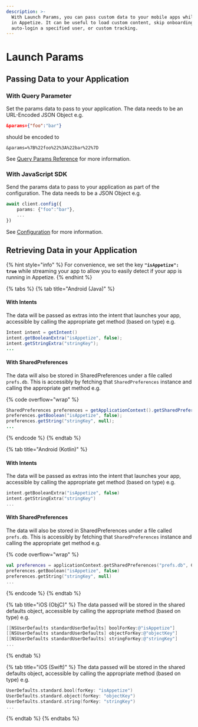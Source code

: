 ```yaml
---
description: >-
  With Launch Params, you can pass custom data to your mobile apps while running
  in Appetize. It can be useful to load custom content, skip onboarding,
  auto-login a specified user, or custom tracking.
---
```


# Launch Params

## Passing Data to your Application

### With Query Parameter

Set the params data to pass to your application. The data needs to be an URL-Encoded JSON Object e.g.

```json
&params={"foo":"bar"}
```

should be encoded to

```url
&params=%7B%22foo%22%3A%22bar%22%7D
```

See [Query Params Reference](query-params-reference.md#params) for more information.

### With JavaScript SDK

Send the params data to pass to your application as part of the configuration. The data needs to be a JSON Object e.g.

```typescript
await client.config({
    params: {"foo":"bar"},
    ...
})
```

See [Configuration](../javascript-sdk/configuration.md#params) for more information.

## Retrieving Data in your Application

{% hint style="info" %}
For convenience, we set the key **`"isAppetize": true`** while streaming your app to allow you to easily detect if your app is running in Appetize.
{% endhint %}

{% tabs %}
{% tab title="Android (Java)" %}
#### With Intents

The data will be passed as extras into the intent that launches your app, accessible by calling the appropriate get method (based on type) e.g.

```java
Intent intent = getIntent()
intent.getBooleanExtra("isAppetize", false);
intent.getStringExtra("stringKey");
...
```

#### With SharedPreferences

The data will also be stored in SharedPreferences under a file called `prefs.db`. This is accessibly by fetching that `SharedPreferences` instance and calling the appropriate get method e.g.

{% code overflow="wrap" %}
```java
SharedPreferences preferences = getApplicationContext().getSharedPreferences("prefs.db", Context.MODE_PRIVATE);
preferences.getBoolean("isAppetize", false);
preferences.getString("stringKey", null);
...
```
{% endcode %}
{% endtab %}

{% tab title="Android (Kotlin)" %}
#### With Intents

The data will be passed as extras into the intent that launches your app, accessible by calling the appropriate get method (based on type) e.g.

```kotlin
intent.getBooleanExtra("isAppetize", false)
intent.getStringExtra("stringKey")
...
```

#### With SharedPreferences

The data will also be stored in SharedPreferences under a file called `prefs.db`. This is accessibly by fetching that `SharedPreferences` instance and calling the appropriate get method e.g.

{% code overflow="wrap" %}
```kotlin
val preferences = applicationContext.getSharedPreferences("prefs.db", Context.MODE_PRIVATE);
preferences.getBoolean("isAppetize", false)
preferences.getString("stringKey", null)
...
```
{% endcode %}
{% endtab %}

{% tab title="iOS (ObjC)" %}
The data passed will be stored in the shared defaults object, accessible by calling the appropriate method (based on type) e.g.

```objectivec
[[NSUserDefaults standardUserDefaults] boolForKey:@"isAppetize"]
[[NSUserDefaults standardUserDefaults] objectForKey:@"objectKey"]
[[NSUserDefaults standardUserDefaults] stringForKey:@"stringKey"]
...
```
{% endtab %}

{% tab title="iOS (Swift)" %}
The data passed will be stored in the shared defaults object, accessible by calling the appropriate method (based on type) e.g.

```swift
UserDefaults.standard.bool(forKey: "isAppetize")
UserDefaults.standard.object(forKey: "objectKey")
UserDefaults.standard.string(forKey: "stringKey")
...
```
{% endtab %}
{% endtabs %}

